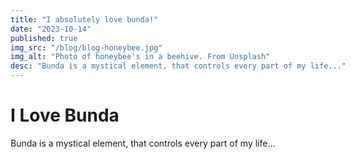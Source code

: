 ```yaml
---
title: "I absolutely love bunda!"
date: "2023-10-14"
published: true
img_src: "/blog/blog-honeybee.jpg"
img_alt: "Photo of honeybee's in a beehive. From Unsplash"
desc: "Bunda is a mystical element, that controls every part of my life..."
---
```


# I Love Bunda

Bunda is a mystical element, that controls every part of my life...

<style>
    * {
        width: 90vw;
    }
</style>